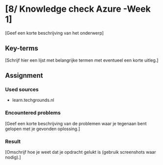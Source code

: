 # [8/ Knowledge check Azure -Week 1]

[Geef een korte beschrijving van het onderwerp]

## Key-terms

[Schrijf hier een lijst met belangrijke termen met eventueel een korte uitleg.]

## Assignment

### Used sources

- learn.techgrounds.nl

### Encountered problems

[Geef een korte beschrijving van de problemen waar je tegenaan bent gelopen met je gevonden oplossing.]

### Result

[Omschrijf hoe je weet dat je opdracht gelukt is (gebruik screenshots waar nodig).]